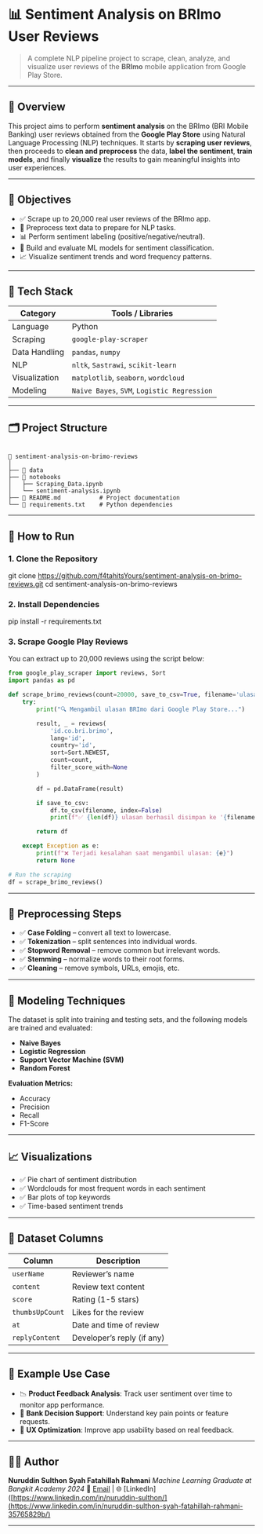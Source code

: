 # 📊 Sentiment Analysis on BRImo User Reviews

> A complete NLP pipeline project to scrape, clean, analyze, and visualize user reviews of the **BRImo** mobile application from Google Play Store.

---

## 📌 Overview

This project aims to perform **sentiment analysis** on the BRImo (BRI Mobile Banking) user reviews obtained from the **Google Play Store** using Natural Language Processing (NLP) techniques. It starts by **scraping user reviews**, then proceeds to **clean and preprocess** the data, **label the sentiment**, **train models**, and finally **visualize** the results to gain meaningful insights into user experiences.

---

## 🎯 Objectives

- ✅ Scrape up to 20,000 real user reviews of the BRImo app.
- 🧹 Preprocess text data to prepare for NLP tasks.
- 📊 Perform sentiment labeling (positive/negative/neutral).
- 🤖 Build and evaluate ML models for sentiment classification.
- 📈 Visualize sentiment trends and word frequency patterns.

---

## 🧰 Tech Stack

| Category          | Tools / Libraries                           |
|------------------|---------------------------------------------|
| Language         | Python                                      |
| Scraping         | `google-play-scraper`                       |
| Data Handling    | `pandas`, `numpy`                           |
| NLP              | `nltk`, `Sastrawi`, `scikit-learn`          |
| Visualization    | `matplotlib`, `seaborn`, `wordcloud`        |
| Modeling         | `Naive Bayes`, `SVM`, `Logistic Regression` |

---

## 🗂️ Project Structure

```

📁 sentiment-analysis-on-brimo-reviews
│
├── 📁 data
├── 📁 notebooks
│   ├── Scraping_Data.ipynb   
│   └── sentiment-analysis.ipynb
├── 📄 README.md           # Project documentation
└── 📄 requirements.txt    # Python dependencies

````

---

## 🚀 How to Run

### 1. Clone the Repository

git clone https://github.com/f4tahitsYours/sentiment-analysis-on-brimo-reviews.git
cd sentiment-analysis-on-brimo-reviews


### 2. Install Dependencies

pip install -r requirements.txt


### 3. Scrape Google Play Reviews

You can extract up to 20,000 reviews using the script below:

```python
from google_play_scraper import reviews, Sort
import pandas as pd

def scrape_brimo_reviews(count=20000, save_to_csv=True, filename='ulasan_brimo.csv'):
    try:
        print("🔍 Mengambil ulasan BRImo dari Google Play Store...")

        result, _ = reviews(
            'id.co.bri.brimo',
            lang='id',
            country='id',
            sort=Sort.NEWEST,
            count=count,
            filter_score_with=None
        )

        df = pd.DataFrame(result)

        if save_to_csv:
            df.to_csv(filename, index=False)
            print(f"✅ {len(df)} ulasan berhasil disimpan ke '{filename}'")

        return df

    except Exception as e:
        print(f"❌ Terjadi kesalahan saat mengambil ulasan: {e}")
        return None

# Run the scraping
df = scrape_brimo_reviews()
```

---

## 🧹 Preprocessing Steps

* ✅ **Case Folding** – convert all text to lowercase.
* ✅ **Tokenization** – split sentences into individual words.
* ✅ **Stopword Removal** – remove common but irrelevant words.
* ✅ **Stemming** – normalize words to their root forms.
* ✅ **Cleaning** – remove symbols, URLs, emojis, etc.

---

## 🧪 Modeling Techniques

The dataset is split into training and testing sets, and the following models are trained and evaluated:

* **Naive Bayes**
* **Logistic Regression**
* **Support Vector Machine (SVM)**
* **Random Forest**

**Evaluation Metrics:**

* Accuracy
* Precision
* Recall
* F1-Score

---

## 📈 Visualizations

* ✅ Pie chart of sentiment distribution
* ✅ Wordclouds for most frequent words in each sentiment
* ✅ Bar plots of top keywords
* ✅ Time-based sentiment trends

---

## 📁 Dataset Columns

| Column          | Description                |
| --------------- | -------------------------- |
| `userName`      | Reviewer’s name            |
| `content`       | Review text content        |
| `score`         | Rating (1-5 stars)         |
| `thumbsUpCount` | Likes for the review       |
| `at`            | Date and time of review    |
| `replyContent`  | Developer’s reply (if any) |

---

## 📌 Example Use Case

* 📉 **Product Feedback Analysis**: Track user sentiment over time to monitor app performance.
* 🏦 **Bank Decision Support**: Understand key pain points or feature requests.
* 📱 **UX Optimization**: Improve app usability based on real feedback.

---

## 🙋‍♂️ Author

**Nuruddin Sulthon Syah Fatahillah Rahmani**
*Machine Learning Graduate at Bangkit Academy 2024*
📧 [Email](mailto:adjikp76@gmail.com) | 🌐 [LinkedIn]([https://www.linkedin.com/in/nuruddin-sulthon/](https://www.linkedin.com/in/nuruddin-sulthon-syah-fatahillah-rahmani-35765829b/)

---
